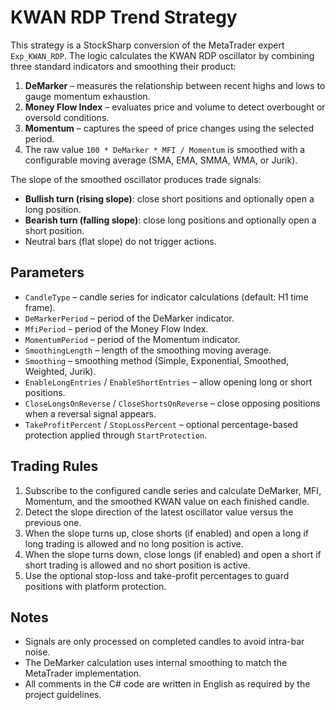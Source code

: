 # KWAN RDP Trend Strategy

This strategy is a StockSharp conversion of the MetaTrader expert `Exp_KWAN_RDP`. The logic calculates the KWAN RDP oscillator by combining three standard indicators and smoothing their product:

1. **DeMarker** – measures the relationship between recent highs and lows to gauge momentum exhaustion.
2. **Money Flow Index** – evaluates price and volume to detect overbought or oversold conditions.
3. **Momentum** – captures the speed of price changes using the selected period.
4. The raw value `100 * DeMarker * MFI / Momentum` is smoothed with a configurable moving average (SMA, EMA, SMMA, WMA, or Jurik).

The slope of the smoothed oscillator produces trade signals:

- **Bullish turn (rising slope)**: close short positions and optionally open a long position.
- **Bearish turn (falling slope)**: close long positions and optionally open a short position.
- Neutral bars (flat slope) do not trigger actions.

## Parameters

- `CandleType` – candle series for indicator calculations (default: H1 time frame).
- `DeMarkerPeriod` – period of the DeMarker indicator.
- `MfiPeriod` – period of the Money Flow Index.
- `MomentumPeriod` – period of the Momentum indicator.
- `SmoothingLength` – length of the smoothing moving average.
- `Smoothing` – smoothing method (Simple, Exponential, Smoothed, Weighted, Jurik).
- `EnableLongEntries` / `EnableShortEntries` – allow opening long or short positions.
- `CloseLongsOnReverse` / `CloseShortsOnReverse` – close opposing positions when a reversal signal appears.
- `TakeProfitPercent` / `StopLossPercent` – optional percentage-based protection applied through `StartProtection`.

## Trading Rules

1. Subscribe to the configured candle series and calculate DeMarker, MFI, Momentum, and the smoothed KWAN value on each finished candle.
2. Detect the slope direction of the latest oscillator value versus the previous one.
3. When the slope turns up, close shorts (if enabled) and open a long if long trading is allowed and no long position is active.
4. When the slope turns down, close longs (if enabled) and open a short if short trading is allowed and no short position is active.
5. Use the optional stop-loss and take-profit percentages to guard positions with platform protection.

## Notes

- Signals are only processed on completed candles to avoid intra-bar noise.
- The DeMarker calculation uses internal smoothing to match the MetaTrader implementation.
- All comments in the C# code are written in English as required by the project guidelines.
